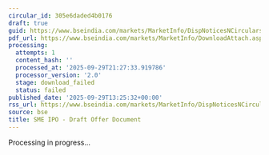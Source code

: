 ```yaml
---
circular_id: 305e6daded4b0176
draft: true
guid: https://www.bseindia.com/markets/MarketInfo/DispNoticesNCirculars.aspx?Noticeid={166C3434-C3E4-4866-84A3-B832E13B884A}&noticeno=20250929-62&dt=09/29/2025&icount=62&totcount=87&flag=0
pdf_url: https://www.bseindia.com/markets/MarketInfo/DownloadAttach.aspx?id=20250929-62&attachedId=
processing:
  attempts: 1
  content_hash: ''
  processed_at: '2025-09-29T21:27:33.919786'
  processor_version: '2.0'
  stage: download_failed
  status: failed
published_date: '2025-09-29T13:25:32+00:00'
rss_url: https://www.bseindia.com/markets/MarketInfo/DispNoticesNCirculars.aspx?Noticeid={166C3434-C3E4-4866-84A3-B832E13B884A}&noticeno=20250929-62&dt=09/29/2025&icount=62&totcount=87&flag=0
source: bse
title: SME IPO - Draft Offer Document
---
```


Processing in progress...